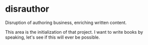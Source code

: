 # disrauthor
Disruption of authoring business, enriching written content.

This area is the initialization of that project. I want to write books by speaking, let's see if this will ever be possible.
